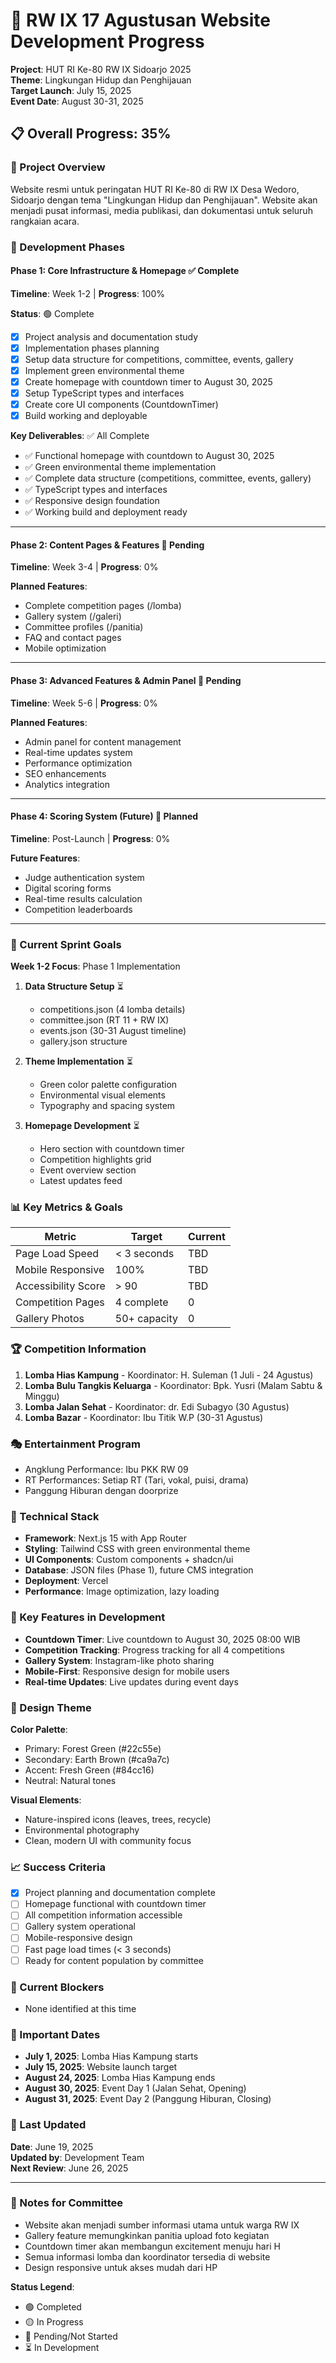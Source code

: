 # 🎯 RW IX 17 Agustusan Website Development Progress

**Project**: HUT RI Ke-80 RW IX Sidoarjo 2025  
**Theme**: Lingkungan Hidup dan Penghijauan  
**Target Launch**: July 15, 2025  
**Event Date**: August 30-31, 2025

## 📋 Overall Progress: 35%

### 🎨 Project Overview
Website resmi untuk peringatan HUT RI Ke-80 di RW IX Desa Wedoro, Sidoarjo dengan tema "Lingkungan Hidup dan Penghijauan". Website akan menjadi pusat informasi, media publikasi, dan dokumentasi untuk seluruh rangkaian acara.

### 🚀 Development Phases

#### Phase 1: Core Infrastructure & Homepage ✅ Complete
**Timeline**: Week 1-2 | **Progress**: 100%

**Status**: 🟢 Complete
- [x] Project analysis and documentation study
- [x] Implementation phases planning
- [x] Setup data structure for competitions, committee, events, gallery
- [x] Implement green environmental theme
- [x] Create homepage with countdown timer to August 30, 2025
- [x] Setup TypeScript types and interfaces
- [x] Create core UI components (CountdownTimer)
- [x] Build working and deployable

**Key Deliverables**: ✅ All Complete
- ✅ Functional homepage with countdown to August 30, 2025
- ✅ Green environmental theme implementation  
- ✅ Complete data structure (competitions, committee, events, gallery)
- ✅ TypeScript types and interfaces
- ✅ Responsive design foundation
- ✅ Working build and deployment ready

---

#### Phase 2: Content Pages & Features 🔴 Pending
**Timeline**: Week 3-4 | **Progress**: 0%

**Planned Features**:
- Complete competition pages (/lomba)
- Gallery system (/galeri)
- Committee profiles (/panitia)
- FAQ and contact pages
- Mobile optimization

---

#### Phase 3: Advanced Features & Admin Panel 🔴 Pending
**Timeline**: Week 5-6 | **Progress**: 0%

**Planned Features**:
- Admin panel for content management
- Real-time updates system
- Performance optimization
- SEO enhancements
- Analytics integration

---

#### Phase 4: Scoring System (Future) 🔴 Planned
**Timeline**: Post-Launch | **Progress**: 0%

**Future Features**:
- Judge authentication system
- Digital scoring forms
- Real-time results calculation
- Competition leaderboards

---

### 🎯 Current Sprint Goals
**Week 1-2 Focus**: Phase 1 Implementation

1. **Data Structure Setup** ⏳
   - competitions.json (4 lomba details)
   - committee.json (RT 11 + RW IX)
   - events.json (30-31 August timeline)
   - gallery.json structure

2. **Theme Implementation** ⏳
   - Green color palette configuration
   - Environmental visual elements
   - Typography and spacing system

3. **Homepage Development** ⏳
   - Hero section with countdown timer
   - Competition highlights grid
   - Event overview section
   - Latest updates feed

### 📊 Key Metrics & Goals

| Metric | Target | Current |
|--------|--------|---------|
| Page Load Speed | < 3 seconds | TBD |
| Mobile Responsive | 100% | TBD |
| Accessibility Score | > 90 | TBD |
| Competition Pages | 4 complete | 0 |
| Gallery Photos | 50+ capacity | 0 |

### 🏆 Competition Information
1. **Lomba Hias Kampung** - Koordinator: H. Suleman (1 Juli - 24 Agustus)
2. **Lomba Bulu Tangkis Keluarga** - Koordinator: Bpk. Yusri (Malam Sabtu & Minggu)
3. **Lomba Jalan Sehat** - Koordinator: dr. Edi Subagyo (30 Agustus)
4. **Lomba Bazar** - Koordinator: Ibu Titik W.P (30-31 Agustus)

### 🎭 Entertainment Program
- Angklung Performance: Ibu PKK RW 09
- RT Performances: Setiap RT (Tari, vokal, puisi, drama)
- Panggung Hiburan dengan doorprize

### 🔧 Technical Stack
- **Framework**: Next.js 15 with App Router
- **Styling**: Tailwind CSS with green environmental theme
- **UI Components**: Custom components + shadcn/ui
- **Database**: JSON files (Phase 1), future CMS integration
- **Deployment**: Vercel
- **Performance**: Image optimization, lazy loading

### 📱 Key Features in Development
- **Countdown Timer**: Live countdown to August 30, 2025 08:00 WIB
- **Competition Tracking**: Progress tracking for all 4 competitions
- **Gallery System**: Instagram-like photo sharing
- **Mobile-First**: Responsive design for mobile users
- **Real-time Updates**: Live updates during event days

### 🎨 Design Theme
**Color Palette**: 
- Primary: Forest Green (#22c55e)
- Secondary: Earth Brown (#ca9a7c)
- Accent: Fresh Green (#84cc16)
- Neutral: Natural tones

**Visual Elements**:
- Nature-inspired icons (leaves, trees, recycle)
- Environmental photography
- Clean, modern UI with community focus

### 📈 Success Criteria
- [x] Project planning and documentation complete
- [ ] Homepage functional with countdown timer
- [ ] All competition information accessible
- [ ] Gallery system operational
- [ ] Mobile-responsive design
- [ ] Fast page load times (< 3 seconds)
- [ ] Ready for content population by committee

### 🚧 Current Blockers
- None identified at this time

### 📅 Important Dates
- **July 1, 2025**: Lomba Hias Kampung starts
- **July 15, 2025**: Website launch target
- **August 24, 2025**: Lomba Hias Kampung ends
- **August 30, 2025**: Event Day 1 (Jalan Sehat, Opening)
- **August 31, 2025**: Event Day 2 (Panggung Hiburan, Closing)

### 🔄 Last Updated
**Date**: June 19, 2025  
**Updated by**: Development Team  
**Next Review**: June 26, 2025

---

### 📝 Notes for Committee
- Website akan menjadi sumber informasi utama untuk warga RW IX
- Gallery feature memungkinkan panitia upload foto kegiatan
- Countdown timer akan membangun excitement menuju hari H
- Semua informasi lomba dan koordinator tersedia di website
- Design responsive untuk akses mudah dari HP

**Status Legend**:
- 🟢 Completed
- 🟡 In Progress  
- 🔴 Pending/Not Started
- ⏳ In Development